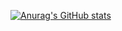 
[![Anurag's GitHub stats](https://github-readme-stats.vercel.app/api?username=jinee525&count_private=true&show_icons=true&theme=tokyonight&hide=stars,issues,contribs)](https://github.com/anuraghazra/github-readme-stats)
